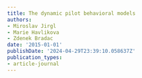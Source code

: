 ```yaml
---
title: The dynamic pilot behavioral models
authors:
- Miroslav Jirgl
- Marie Havlikova
- Zdenek Bradac
date: '2015-01-01'
publishDate: '2024-04-29T23:39:10.058637Z'
publication_types:
- article-journal
---
```

